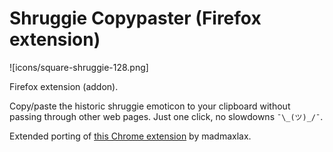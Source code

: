 # Shruggie Copypaster (Firefox extension)

![icons/square-shruggie-128.png]

Firefox extension (addon).

Copy/paste the historic shruggie emoticon to your clipboard without passing through other web pages. Just one click, no slowdowns `¯\_(ツ)_/¯`.

Extended porting of [this Chrome extension](https://github.com/madmaxlax/shruggie-chrome-ext) by madmaxlax.
